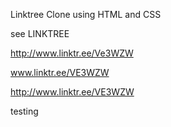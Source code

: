

Linktree Clone using HTML and CSS

see LINKTREE

http://www.linktr.ee/Ve3WZW

www.linktr.ee/VE3WZW

http://www.linktr.ee/VE3WZW

testing
